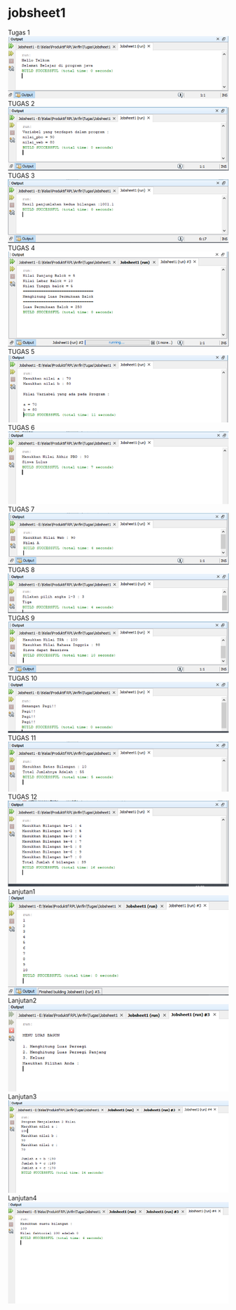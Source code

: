 # jobsheet1
Tugas 1
![alt text](https://github.com/Zerr1choHelsa/jobsheet1/blob/master/HalloTelkom.PNG)
TUGAS 2
![alt text](https://github.com/Zerr1choHelsa/jobsheet1/blob/master/Variabel.PNG)
TUGAS 3
![alt text](https://github.com/Zerr1choHelsa/jobsheet1/blob/master/Aritmatika.PNG)
TUGAS 4
![alt text](https://github.com/Zerr1choHelsa/jobsheet1/blob/master/Balok.PNG)
TUGAS 5
![alt text](https://github.com/Zerr1choHelsa/jobsheet1/blob/master/imputan.PNG)
TUGAS 6
![alt text](https://github.com/Zerr1choHelsa/jobsheet1/blob/master/Kondisi.PNG)
TUGAS 7
![alt text](https://github.com/Zerr1choHelsa/jobsheet1/blob/master/KonversiNilai.PNG)
TUGAS 8
![alt text](https://github.com/Zerr1choHelsa/jobsheet1/blob/master/PilihanKondisi.PNG)
TUGAS 9
![alt text](https://github.com/Zerr1choHelsa/jobsheet1/blob/master/BeaSiswa.PNG)
TUGAS 10
![alt text](https://github.com/Zerr1choHelsa/jobsheet1/blob/master/perulanganfor.PNG)
TUGAS 11
![alt text](https://github.com/Zerr1choHelsa/jobsheet1/blob/master/Counter.PNG)
TUGAS 12
![alt text](https://github.com/Zerr1choHelsa/jobsheet1/blob/master/PernyataanWhile.PNG)
Lanjutan1
![alt text](https://github.com/Zerr1choHelsa/jobsheet1/blob/master/lanjutan1.PNG)
Lanjutan2
![alt text](https://github.com/Zerr1choHelsa/jobsheet1/blob/master/lanjutan2.PNG)
Lanjutan3
![alt text](https://github.com/Zerr1choHelsa/jobsheet1/blob/master/lanjutan3.PNG)
Lanjutan4
![alt text](https://github.com/Zerr1choHelsa/jobsheet1/blob/master/lanjutan4.PNG)
